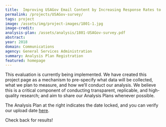 ```yaml
---
title:  Improving USAGov Email Content by Increasing Response Rates to a Subscriber Feedback Survey
permalink: /projects/USAGov-survey/
tags: project  
image: /assets/img/project-images/1801-1.jpg
image-credit: 
analysis-plan: /assets/analysis/1801-USAGov-survey.pdf
abstract: 
year: 2018  
domain: Communications
agency: General Services Administration
summary: Analysis Plan Registration
featured: homepage
---
```

This evaluation is currently being implemented. We have created this project page as a mechanism to pre-specify what data will be collected, what we plan to measure, and how we’ll conduct our analysis. We believe this is a critical component of conducting transparent, replicable, and high-quality research; and aim to share our Analysis Plans whenever possible.

The Analysis Plan at the right indicates the date locked, and you can verify our upload date <a href="https://github.com/gsa-oes/office-of-evaluation-sciences/tree/master/assets/analysis">here</a>. 

Check back for results!

